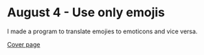#  August 4 - Use only emojis

I made a program to translate emojies to emoticons and vice versa.

[Cover page](https://replit.com/@not-ethan/emoji-translator?v=1)